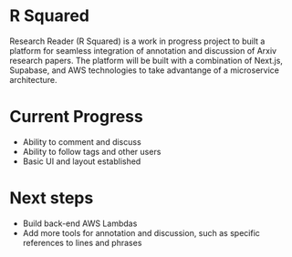 # R Squared 

Research Reader (R Squared) is a work in progress project to built a platform for seamless integration of annotation and discussion of Arxiv research papers. The platform will be built with a combination of Next.js, Supabase, and AWS technologies to take advantange of a microservice architecture. 

# Current Progress 
- Ability to comment and discuss 
- Ability to follow tags and other users 
- Basic UI and layout established

# Next steps 
- Build back-end AWS Lambdas 
- Add more tools for annotation and discussion, such as specific references to lines and phrases 
